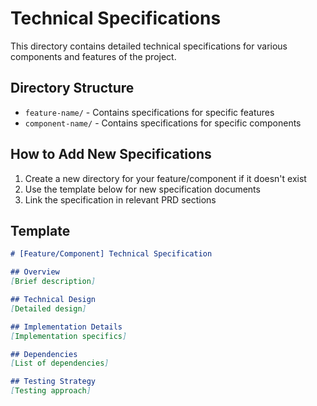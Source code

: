 # Technical Specifications

This directory contains detailed technical specifications for various components and features of the project.

## Directory Structure
- `feature-name/` - Contains specifications for specific features
- `component-name/` - Contains specifications for specific components

## How to Add New Specifications
1. Create a new directory for your feature/component if it doesn't exist
2. Use the template below for new specification documents
3. Link the specification in relevant PRD sections

## Template
```markdown
# [Feature/Component] Technical Specification

## Overview
[Brief description]

## Technical Design
[Detailed design]

## Implementation Details
[Implementation specifics]

## Dependencies
[List of dependencies]

## Testing Strategy
[Testing approach]
``` 